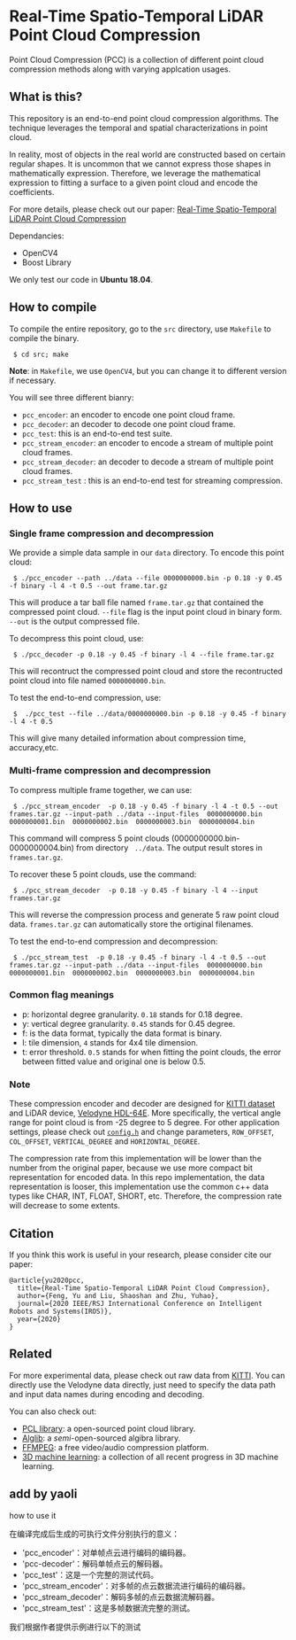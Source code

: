 # Real-Time Spatio-Temporal LiDAR Point Cloud Compression

Point Cloud Compression (PCC) is a collection of different point cloud compression methods along with varying applcation usages.

## What is this?

This repository is an end-to-end point cloud compression algorithms. The technique leverages the temporal and spatial characterizations in point cloud.

In reality, most of objects in the real world are constructed based on certain regular shapes. It is uncommon that we cannot express those shapes in mathematically expression. Therefore, we leverage the mathematical expression to fitting a surface to a given point cloud and encode the coefficients.

For more details, please check out our paper: [Real-Time Spatio-Temporal LiDAR Point Cloud Compression](https://www.cs.rochester.edu/horizon/pubs/iros20.pdf)

Dependancies:
* OpenCV4
* Boost Library

We only test our code in **Ubuntu 18.04**.

## How to compile

To compile the entire repository, go to the `src` directory, use `Makefile` to compile the binary.
```
 $ cd src; make
```

**Note**: in `Makefile`, we use `OpenCV4`, but you can change it to different version if necessary.

You will see three different bianry:
* `pcc_encoder`: an encoder to encode one point cloud frame.
* `pcc_decoder`: an decoder to decode one point cloud frame.
* `pcc_test`: this is an end-to-end test suite.
* `pcc_stream_encoder`: an encoder to encode a stream of multiple point cloud frames.
* `pcc_stream_decoder`: an decoder to decode a stream of multiple point cloud frames.
* `pcc_stream_test` : this is an end-to-end test for streaming compression.


## How to use

### Single frame compression and decompression

We provide a simple data sample in our `data` directory. To encode this point cloud:
```
 $ ./pcc_encoder --path ../data --file 0000000000.bin -p 0.18 -y 0.45 -f binary -l 4 -t 0.5 --out frame.tar.gz
```
This will produce a tar ball file named `frame.tar.gz` that contained the compressed point cloud. `--file` flag is the input point cloud in binary form. `--out` is the output compressed file.

To decompress this point cloud, use:
```
 $ ./pcc_decoder -p 0.18 -y 0.45 -f binary -l 4 --file frame.tar.gz
```
This will recontruct the compressed point cloud and store the recontructed point cloud into file named `0000000000.bin`.

To test the end-to-end compression, use:
```
 $  ./pcc_test --file ../data/0000000000.bin -p 0.18 -y 0.45 -f binary -l 4 -t 0.5 
```
This will give many detailed information about compression time, accuracy,etc.

### Multi-frame compression and decompression

To compress multiple frame together, we can use:
```
 $ ./pcc_stream_encoder  -p 0.18 -y 0.45 -f binary -l 4 -t 0.5 --out frames.tar.gz --input-path ../data --input-files  0000000000.bin  0000000001.bin  0000000002.bin  0000000003.bin  0000000004.bin
```
This command will compress 5 point clouds (0000000000.bin-0000000004.bin) from directory ` ../data`. The output result stores in `frames.tar.gz`.

To recover these 5 point clouds, use the command:
```
 $ ./pcc_stream_decoder  -p 0.18 -y 0.45 -f binary -l 4 --input frames.tar.gz
```
This will reverse the compression process and generate 5 raw point cloud data. `frames.tar.gz` can automatically store the ortiginal filenames.

To test the end-to-end compression and decompression:
```
 $ ./pcc_stream_test  -p 0.18 -y 0.45 -f binary -l 4 -t 0.5 --out frames.tar.gz --input-path ../data --input-files  0000000000.bin  0000000001.bin  0000000002.bin  0000000003.bin  0000000004.bin
```

### Common flag meanings

- p: horizontal degree granularity. `0.18` stands for 0.18 degree.
- y: vertical degree granularity. `0.45` stands for 0.45 degree.
- f: is the data format, typically the data format is binary.
- l: tile dimension, `4` stands for 4x4 tile dimension.
- t: error threshold. `0.5` stands for when fitting the point clouds, the error between fitted value and original one is below 0.5.

### Note

These compression encoder and decoder are designed for [KITTI dataset](http://www.cvlibs.net/datasets/kitti/) and LiDAR device, [Velodyne HDL-64E](https://velodynelidar.com/products/hdl-64e/). More specifically, the vertical angle range for point cloud is from -25 degree to 5 degree. For other application settings, please check out [`config.h`](https://github.com/horizon-research/Real-Time-Spatio-Temporal-LiDAR-Point-Cloud-Compression/blob/master/src/config.h) and change parameters, `ROW_OFFSET`, `COL_OFFSET`, `VERTICAL_DEGREE` and `HORIZONTAL_DEGREE`.

The compression rate from this implementation will be lower than the number from the original paper, because we use more compact bit representation for encoded data. In this repo implementation, the data representation is looser, this implementation use the common c++ data types like CHAR, INT, FLOAT, SHORT, etc. Therefore, the compression rate will decrease to some extents.

## Citation

If you think this work is useful in your research, please consider cite our paper:
```
@article{yu2020pcc,
  title={Real-Time Spatio-Temporal LiDAR Point Cloud Compression},
  author={Feng, Yu and Liu, Shaoshan and Zhu, Yuhao},
  journal={2020 IEEE/RSJ International Conference on Intelligent Robots and Systems(IROS)},
  year={2020}
}
```

## Related

For more experimental data, please check out raw data from [KITTI](http://www.cvlibs.net/datasets/kitti/). You can directly use the Velodyne data directly, just need to specify the data path and input data names during encoding and decoding.

You can also check out:
  - [PCL library](http://docs.pointclouds.org/trunk/index.html): a open-sourced point cloud library.
  - [Alglib](https://www.alglib.net/): a *semi*-open-sourced algibra library.
  - [FFMPEG](https://www.ffmpeg.org/): a free video/audio compression platform.
  - [3D machine learning](https://github.com/timzhang642/3D-Machine-Learning): a collection of all recent progress in 3D machine learning.

## add by yaoli 

how to use it 

在编译完成后生成的可执行文件分别执行的意义：

* 'pcc_encoder'：对单帧点云进行编码的编码器。
* 'pcc-decoder'：解码单帧点云的解码器。
* 'pcc_test'：这是一个完整的测试代码。
* 'pcc_stream_encoder'：对多帧的点云数据流进行编码的编码器。
* 'pcc_stream_decoder'：解码多帧的点云数据流解码器。
* 'pcc_stream_test'：这是多帧数据流完整的测试。

我们根据作者提供示例进行以下的测试







